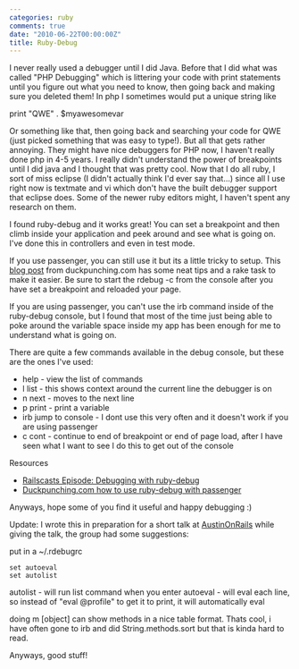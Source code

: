 ```yaml
---
categories: ruby
comments: true
date: "2010-06-22T00:00:00Z"
title: Ruby-Debug
---
```


I never really used a debugger until I did Java. Before that I did what was called "PHP Debugging" which is littering your code with print statements until you figure out what you need to know, then going back and making sure you deleted them! In php I sometimes would put a unique string like 

print "QWE" . $myawesomevar 

Or something like that, then going back and searching your code for QWE (just picked something that was easy to type!). But all that gets rather annoying. They might have nice debuggers for PHP now, I haven't really done php in 4-5 years. I really didn't understand the power of breakpoints until I did java and I thought that was pretty cool. Now that I do all ruby, I sort of miss eclipse (I didn't actually think I'd ever say that...) since all I use right now is textmate and vi which don't have the built debugger support that eclipse does. Some of the newer ruby editors might, I haven't spent any research on them.

I found ruby-debug and it works great! You can set a breakpoint and then climb inside your application and peek around and see what is going on. I've done this in controllers and even in test mode. 

If you use passenger, you can still use it but its a little tricky to setup. This <a href="http://duckpunching.com/passenger-mod_rails-for-development-now-with-debugger">blog post</a> from duckpunching.com  has some neat tips and a rake task to make it easier. Be sure to start the rdebug -c  from the console after you have set a breakpoint and reloaded your page.

If you are using passenger, you can't use the irb command inside of the ruby-debug console, but I found that most of the time just being able to poke around the variable space inside my app has been enough for me to understand what is going on.

There are quite a few commands available in the debug console, but these are the ones I've used:

* help - view the list of commands
* l list  -  this shows context around the current line the debugger is on
* n next - moves to the next line
* p print - print a variable
* irb  jump to console - I dont use this very often and it doesn't work if you are using passenger
* c cont - continue to end of breakpoint or end of page load, after I have seen what I want to see I do this to get out of the console

Resources
<ul>
  <li><a href="http://railscasts.com/episodes/54-debugging-with-ruby-debug">Railscasts Episode: Debugging with ruby-debug</a></li>
  <li><a href="http://duckpunching.com/passenger-mod_rails-for-development-now-with-debugger">Duckpunching.com how to use ruby-debug with passenger</a></li>
</ul>

Anyways, hope some of you find it useful and happy debugging :) 

Update: I wrote this in preparation for a short talk at <a href="http://austinonrails.org">AustinOnRails</a> while giving the talk, the group had some suggestions:

put in a ~/.rdebugrc
```
set autoeval
set autolist
```

autolist - will run list command when you enter
autoeval - will eval each line, so instead of "eval @profile" to get it to print, it will automatically eval

doing  m [object] can show methods in a nice table format. Thats cool, i have often gone to irb and did String.methods.sort but that is kinda hard to read. 

Anyways, good stuff! 
